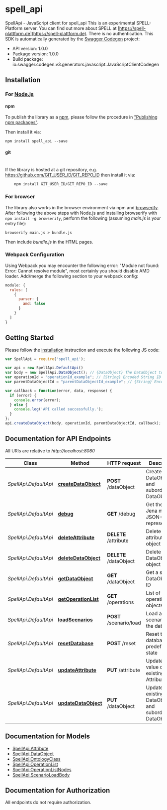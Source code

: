 # spell_api

SpellApi - JavaScript client for spell_api
This is an experimental SPELL-Platform server.  You can find out more about SPELL at [https://spell-plattform.de](https://spell-plattform.de). There is no authentication.
This SDK is automatically generated by the [Swagger Codegen](https://github.com/swagger-api/swagger-codegen) project:

- API version: 1.0.0
- Package version: 1.0.0
- Build package: io.swagger.codegen.v3.generators.javascript.JavaScriptClientCodegen

## Installation

### For [Node.js](https://nodejs.org/)

#### npm

To publish the library as a [npm](https://www.npmjs.com/),
please follow the procedure in ["Publishing npm packages"](https://docs.npmjs.com/getting-started/publishing-npm-packages).

Then install it via:

```shell
npm install spell_api --save
```

#### git
#
If the library is hosted at a git repository, e.g.
https://github.com/GIT_USER_ID/GIT_REPO_ID
then install it via:

```shell
    npm install GIT_USER_ID/GIT_REPO_ID --save
```

### For browser

The library also works in the browser environment via npm and [browserify](http://browserify.org/). After following
the above steps with Node.js and installing browserify with `npm install -g browserify`,
perform the following (assuming *main.js* is your entry file):

```shell
browserify main.js > bundle.js
```

Then include *bundle.js* in the HTML pages.

### Webpack Configuration

Using Webpack you may encounter the following error: "Module not found: Error:
Cannot resolve module", most certainly you should disable AMD loader. Add/merge
the following section to your webpack config:

```javascript
module: {
  rules: [
    {
      parser: {
        amd: false
      }
    }
  ]
}
```

## Getting Started

Please follow the [installation](#installation) instruction and execute the following JS code:

```javascript
var SpellApi = require('spell_api');

var api = new SpellApi.DefaultApi()
var body = new SpellApi.DataObject(); // {DataObject} The DataObject to create
var operationId = "operationId_example"; // {String} Encoded String ID of the Operation DataObject this DataObject belongs to
var parentDataObjectId = "parentDataObjectId_example"; // {String} Encoded String ID of the parent DataObject pointing to this DataObject via hasA

var callback = function(error, data, response) {
  if (error) {
    console.error(error);
  } else {
    console.log('API called successfully.');
  }
};
api.createDataObject(body, operationId, parentDataObjectId, callback);
```

## Documentation for API Endpoints

All URIs are relative to *http://localhost:8080*

Class | Method | HTTP request | Description
------------ | ------------- | ------------- | -------------
*SpellApi.DefaultApi* | [**createDataObject**](docs/DefaultApi.md#createDataObject) | **POST** /dataObject | Create a new DataObject and subordinate DataObject
*SpellApi.DefaultApi* | [**debug**](docs/DefaultApi.md#debug) | **GET** /debug | Get the whole Jena model in JSON-LD representation
*SpellApi.DefaultApi* | [**deleteAttribute**](docs/DefaultApi.md#deleteAttribute) | **DELETE** /attribute | Delete an attribute object
*SpellApi.DefaultApi* | [**deleteDataObject**](docs/DefaultApi.md#deleteDataObject) | **DELETE** /dataObject | Delete a DataObject object
*SpellApi.DefaultApi* | [**getDataObject**](docs/DefaultApi.md#getDataObject) | **GET** /dataObject | Get a specific DataObject by ID
*SpellApi.DefaultApi* | [**getOperationList**](docs/DefaultApi.md#getOperationList) | **GET** /operations | List of operation objects
*SpellApi.DefaultApi* | [**loadScenarios**](docs/DefaultApi.md#loadScenarios) | **POST** /scenario/load | Load a list of scenarios into the database
*SpellApi.DefaultApi* | [**resetDatabase**](docs/DefaultApi.md#resetDatabase) | **POST** /reset | Reset the database to a predefined state
*SpellApi.DefaultApi* | [**updateAttribute**](docs/DefaultApi.md#updateAttribute) | **PUT** /attribute | Update the value of an existing Attribute
*SpellApi.DefaultApi* | [**updateDataObject**](docs/DefaultApi.md#updateDataObject) | **PUT** /dataObject | Update an existing DataObject and subordinate DataObject

## Documentation for Models

 - [SpellApi.Attribute](docs/Attribute.md)
 - [SpellApi.DataObject](docs/DataObject.md)
 - [SpellApi.OntologyClass](docs/OntologyClass.md)
 - [SpellApi.OperationList](docs/OperationList.md)
 - [SpellApi.OperationListNodes](docs/OperationListNodes.md)
 - [SpellApi.ScenarioLoadBody](docs/ScenarioLoadBody.md)

## Documentation for Authorization

 All endpoints do not require authorization.

